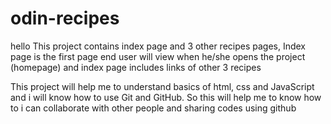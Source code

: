 # odin-recipes
hello
This project contains index page and 3 other recipes pages,
Index page is the first page end user will view when he/she opens the project (homepage) and index page includes links of other 3 recipes 

This project will help me to understand basics of html, css and JavaScript and i will know how to use Git and GitHub.
So this will help me to know how to i can collaborate with other people and sharing codes using github
